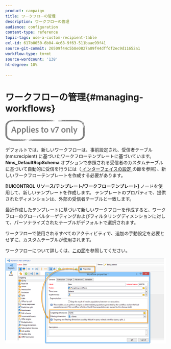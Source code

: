 ```yaml
---
product: campaign
title: ワークフローの管理
description: ワークフローの管理
audience: configuration
content-type: reference
topic-tags: use-a-custom-recipient-table
exl-id: 617b0050-6b04-4c68-9f63-511baae99f41
source-git-commit: 20509f44c5b8e0827a09f44dffdf2ec9d11652a1
workflow-type: tm+mt
source-wordcount: '138'
ht-degree: 10%

---
```


# ワークフローの管理{#managing-workflows}

![](../../assets/v7-only.svg)

デフォルトでは、新しいワークフローは、事前設定され、受信者テーブル (nms:recipient) に基づいたワークフローテンプレートに基づいています。 **Nms_DefaultRcpSchema** オプションで参照される受信者のカスタムテーブルに基づいて自動的に受信を行うには（[ インターフェイスの設定 ](../../configuration/using/configuring-the-interface.md) の節を参照）、新しいワークフローテンプレートを作成する必要があります。

**[!UICONTROL リソース/テンプレート/ワークフローテンプレート]** ノードを使用して、新しいテンプレートを作成します。 テンプレートのプロパティで、提供されたディメンションは、外部の受信者テーブルと一致します。

最近作成したテンプレートに基づいて新しいワークフローを作成すると、ワークフローのグローバルターゲティングおよびフィルタリングディメンションに対して、パーソナライズされたテーブルがデフォルトで選択されます。

ワークフローで使用されるすべてのアクティビティで、追加の手動設定を必要とせずに、カスタムテーブルが使用されます。

ワークフローについて詳しくは、[この節](../../workflow/using/about-workflows.md)を参照してください。

![](assets/cfg_external_table_workflow.png)
